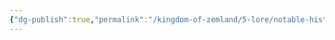 ```yaml
---
{"dg-publish":true,"permalink":"/kingdom-of-zemland/5-lore/notable-historic-characters/zemroy/"}
---
```


